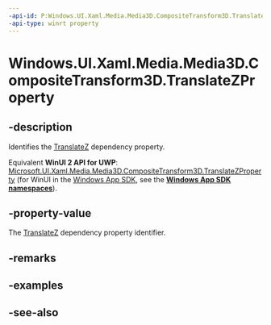 ```yaml
---
-api-id: P:Windows.UI.Xaml.Media.Media3D.CompositeTransform3D.TranslateZProperty
-api-type: winrt property
---
```


<!-- Property syntax
public Windows.UI.Xaml.DependencyProperty TranslateZProperty { get; }
-->

# Windows.UI.Xaml.Media.Media3D.CompositeTransform3D.TranslateZProperty

## -description
Identifies the [TranslateZ](compositetransform3d_translatez.md) dependency property.

Equivalent **WinUI 2 API for UWP**: [Microsoft.UI.Xaml.Media.Media3D.CompositeTransform3D.TranslateZProperty](/windows/winui/api/microsoft.ui.xaml.media.media3d.compositetransform3d.translatezproperty) (for WinUI in the [Windows App SDK](/windows/apps/windows-app-sdk/), see the **[Windows App SDK namespaces](/windows/windows-app-sdk/api/winrt/)**).

## -property-value
The [TranslateZ](compositetransform3d_translatez.md) dependency property identifier.

## -remarks

## -examples

## -see-also
